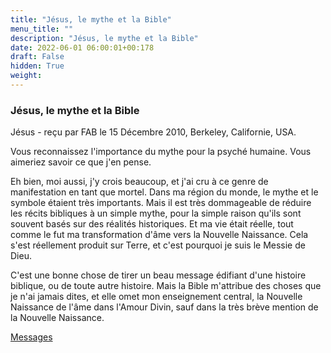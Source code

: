 ```yaml
---
title: "Jésus, le mythe et la Bible"
menu_title: ""
description: "Jésus, le mythe et la Bible"
date: 2022-06-01 06:00:01+00:178
draft: False
hidden: True
weight:
---
```

### Jésus, le mythe et la Bible

Jésus - reçu par FAB le 15 Décembre 2010, Berkeley, Californie, USA.

Vous reconnaissez l'importance du mythe pour la psyché humaine. Vous aimeriez savoir ce que j'en pense.

Eh bien, moi aussi, j'y crois beaucoup, et j'ai cru à ce genre de manifestation en tant que mortel. Dans ma région du monde, le mythe et le symbole étaient très importants. Mais il est très dommageable de réduire les récits bibliques à un simple mythe, pour la simple raison qu'ils sont souvent basés sur des réalités historiques. Et ma vie était réelle, tout comme le fut ma transformation d'âme vers la Nouvelle Naissance. Cela s'est réellement produit sur Terre, et c'est pourquoi je suis le Messie de Dieu.

C'est une bonne chose de tirer un beau message édifiant d'une histoire biblique, ou de toute autre histoire. Mais la Bible m'attribue des choses que je n'ai jamais dites, et elle omet mon enseignement central, la Nouvelle Naissance de l'âme dans l'Amour Divin, sauf dans la très brève mention de la Nouvelle Naissance.

[Messages](/fr-contemporary-messages/fr-contemporary-messages-by-date-order/fr-contemporary-messages-2010)